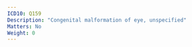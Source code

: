 ```yaml
---
ICD10: Q159
Description: "Congenital malformation of eye, unspecified"
Matters: No
Weight: 0
---
```

